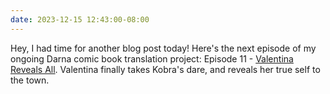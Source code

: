 ```yaml
---
date: 2023-12-15 12:43:00-08:00
---
```


Hey, I had time for another blog post today! Here's the next episode of my ongoing Darna comic book translation project: Episode 11 - [Valentina Reveals All](https://multoghost.wordpress.com/2023/12/15/1950s-darna-valentina-reveals-all/). Valentina finally takes Kobra's dare, and reveals her true self to the town.
